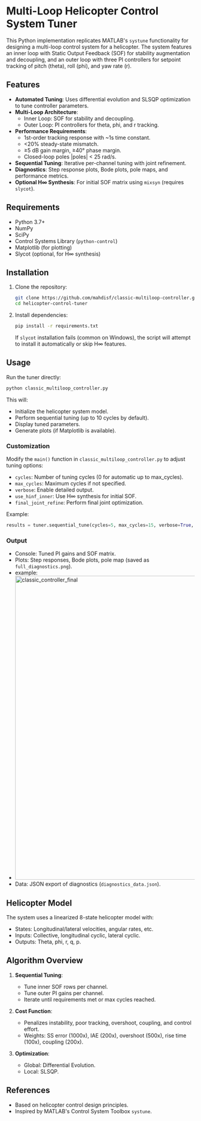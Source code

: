 # Multi-Loop Helicopter Control System Tuner

This Python implementation replicates MATLAB's `systune` functionality for designing a multi-loop control system for a helicopter. The system features an inner loop with Static Output Feedback (SOF) for stability augmentation and decoupling, and an outer loop with three PI controllers for setpoint tracking of pitch (theta), roll (phi), and yaw rate (r).

## Features

- **Automated Tuning**: Uses differential evolution and SLSQP optimization to tune controller parameters.
- **Multi-Loop Architecture**:
  - Inner Loop: SOF for stability and decoupling.
  - Outer Loop: PI controllers for theta, phi, and r tracking.
- **Performance Requirements**:
  - 1st-order tracking response with ~1s time constant.
  - <20% steady-state mismatch.
  - ≥5 dB gain margin, ≥40° phase margin.
  - Closed-loop poles |poles| < 25 rad/s.
- **Sequential Tuning**: Iterative per-channel tuning with joint refinement.
- **Diagnostics**: Step response plots, Bode plots, pole maps, and performance metrics.
- **Optional H∞ Synthesis**: For initial SOF matrix using `mixsyn` (requires `slycot`).

## Requirements

- Python 3.7+
- NumPy
- SciPy
- Control Systems Library (`python-control`)
- Matplotlib (for plotting)
- Slycot (optional, for H∞ synthesis)

## Installation

1. Clone the repository:
   ```bash
   git clone https://github.com/mahdisf/classic-multiloop-controller.git
   cd helicopter-control-tuner
   ```

2. Install dependencies:
   ```bash
   pip install -r requirements.txt
   ```

   If `slycot` installation fails (common on Windows), the script will attempt to install it automatically or skip H∞ features.

## Usage

Run the tuner directly:

```bash
python classic_multiloop_controller.py
```

This will:
- Initialize the helicopter system model.
- Perform sequential tuning (up to 10 cycles by default).
- Display tuned parameters.
- Generate plots (if Matplotlib is available).

### Customization

Modify the `main()` function in `classic_multiloop_controller.py` to adjust tuning options:

- `cycles`: Number of tuning cycles (0 for automatic up to max_cycles).
- `max_cycles`: Maximum cycles if not specified.
- `verbose`: Enable detailed output.
- `use_hinf_inner`: Use H∞ synthesis for initial SOF.
- `final_joint_refine`: Perform final joint optimization.

Example:
```python
results = tuner.sequential_tune(cycles=5, max_cycles=15, verbose=True, use_hinf_inner=True, final_joint_refine=True)
```

### Output

- Console: Tuned PI gains and SOF matrix.
- Plots: Step responses, Bode plots, pole map (saved as `full_diagnostics.png`).
- example:
- <img width="1400" height="810" alt="classic_controller_final" src="https://github.com/user-attachments/assets/d143ea45-d6ed-4eca-9fd2-4cfc98a670dc" />
- Data: JSON export of diagnostics (`diagnostics_data.json`).

## Helicopter Model

The system uses a linearized 8-state helicopter model with:
- States: Longitudinal/lateral velocities, angular rates, etc.
- Inputs: Collective, longitudinal cyclic, lateral cyclic.
- Outputs: Theta, phi, r, q, p.

## Algorithm Overview

1. **Sequential Tuning**:
   - Tune inner SOF rows per channel.
   - Tune outer PI gains per channel.
   - Iterate until requirements met or max cycles reached.

2. **Cost Function**:
   - Penalizes instability, poor tracking, overshoot, coupling, and control effort.
   - Weights: SS error (1000x), IAE (200x), overshoot (500x), rise time (100x), coupling (200x).

3. **Optimization**:
   - Global: Differential Evolution.
   - Local: SLSQP.

## References

- Based on helicopter control design principles.
- Inspired by MATLAB's Control System Toolbox `systune`.
